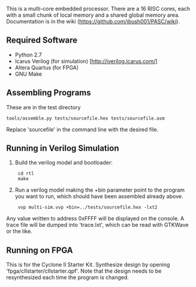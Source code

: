 This is a multi-core embedded processor. There are a 16 RISC cores,
each with a small chunk of local memory and a shared global memory area.
Documentation is in the wiki
(https://github.com/jbush001/PASC/wiki).

## Required Software

- Python 2.7
- Icarus Verilog (for simulation) [http://iverilog.icarus.com/]
- Altera Quartus (for FPGA)
- GNU Make

## Assembling Programs

These are in the test directory

    tools/assemble.py tests/sourcefile.hex tests/sourcefile.asm

Replace 'sourcefile' in the command line with the desired file.

## Running in Verilog Simulation

1. Build the verilog model and bootloader:

        cd rtl
        make

2. Run a verilog model making the +bin parameter point to the program you
   want to run, which should have been assembled already above.

        vvp multi-sim.vvp +bin=../tests/sourcefile.hex -lxt2

Any value written to address 0xFFFF will be displayed on the console. A trace
file will be dumped into 'trace.lxt', which can be read with GTKWave or the
like.

## Running on FPGA

This is for the Cyclone II Starter Kit. Synthesize design by opening
'fpga/cIIstarter/cIIstarter.qpf'.  Note that the design needs to be
resynthesized each time the program is changed.

